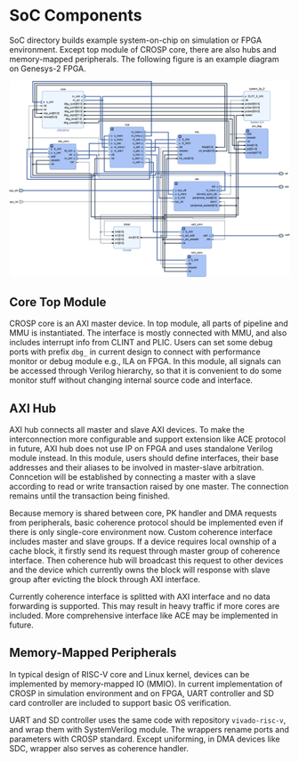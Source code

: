 # SoC Components

SoC directory builds example system-on-chip on simulation or
FPGA environment. Except top module of CROSP core, there are
also hubs and memory-mapped peripherals. The following figure
is an example diagram on Genesys-2 FPGA.

![CROSP SoC on FPGA](../../util/fig/soc.png)

## Core Top Module

CROSP core is an AXI master device. In top module, all parts of
pipeline and MMU is instantiated. The interface is mostly
connected with MMU, and also includes interrupt info from CLINT
and PLIC. Users can set some debug ports with prefix `dbg_` in
current design to connect with performance monitor or debug
module e.g., ILA on FPGA. In this module, all signals can be
accessed through Verilog hierarchy, so that it is convenient to
do some monitor stuff without changing internal source code and
interface.

## AXI Hub

AXI hub connects all master and slave AXI devices. To make the
interconnection more configurable and support extension like
ACE protocol in future, AXI hub does not use IP on FPGA and
uses standalone Verilog module instead. In this module, users
should define interfaces, their base addresses and their
aliases to be involved in master-slave arbitration. Conncetion
will be established by connecting a master with a slave
according to read or write transaction raised by one master.
The connection remains until the transaction being finished.

Because memory is shared between core, PK handler and DMA
requests from peripherals, basic coherence protocol should be
implemented even if there is only single-core environment now.
Custom coherence interface includes master and slave groups.
If a device requires local ownship of a cache block, it firstly
send its request through master group of coherence interface.
Then coherence hub will broadcast this request to other devices
and the device which currently owns the block will response
with slave group after evicting the block through AXI
interface.

Currently coherence interface is splitted with AXI
interface and no data forwarding is supported. This may result
in heavy traffic if more cores are included. More comprehensive
interface like ACE may be implemented in future.

## Memory-Mapped Peripherals

In typical design of RISC-V core and Linux kernel, devices can
be implemented by memory-mapped IO (MMIO). In current
implementation of CROSP in simulation environment and on FPGA,
UART controller and SD card controller are included to support
basic OS verification.

UART and SD controller uses the same code with repository
`vivado-risc-v`, and wrap them with SystemVerilog module. The
wrappers rename ports and parameters with CROSP standard.
Except uniforming, in DMA devices like SDC, wrapper also serves
as coherence handler.
